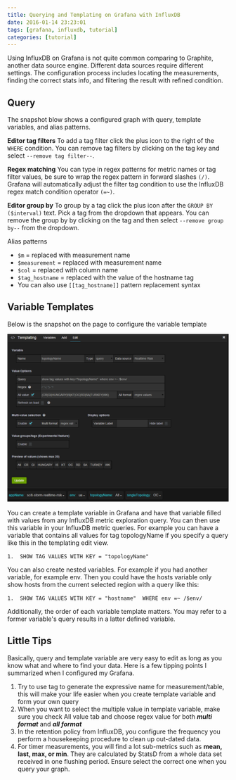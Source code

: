 ```yaml
---
title: Querying and Templating on Grafana with InfluxDB
date: 2016-01-14 23:23:01
tags: [grafana, influxdb, tutorial]
categories: [tutorial]
---
```


Using InfluxDB on Grafana is not quite common comparing to Graphite, another data source engine. Different data sources require different settings. The configuration process includes locating the measurements, finding the correct stats info, and filtering the result with refined condition.

 <!-- more -->

## Query

The snapshot blow shows a configured graph with query, template variables, and alias patterns.

**Editor tag filters**
To add a tag filter click the plus icon to the right of the `WHERE` condition. You can remove tag filters by clicking on the tag key and select `--remove tag filter--`.

**Regex matching**
You can type in regex patterns for metric names or tag filter values, be sure to wrap the regex pattern in forward slashes `(/)`. Grafana will automatically adjust the filter tag condition to use the InfluxDB regex match condition operator `(=~)`.

**Editor group by**
To group by a tag click the plus icon after the `GROUP BY ($interval)` text. Pick a tag from the dropdown that appears. You can remove the group by by clicking on the tag and then select `--remove group by--` from the dropdown.

Alias patterns
* `$m` = replaced with measurement name
* `$measurement` = replaced with measurement name
* `$col` = replaced with column name
* `$tag_hostname` = replaced with the value of the hostname tag
* You can also use `[[tag_hostname]]` pattern replacement syntax


## Variable Templates
Below is the snapshot on the page to configure the variable template

![](/images/grafana/template.png)

You can create a template variable in Grafana and have that variable filled with values from any InfluxDB metric exploration query. You can then use this variable in your InfluxDB metric queries. For example you can have a variable that contains all values for tag topologyName if you specify a query like this in the templating edit view.

```
1.	SHOW TAG VALUES WITH KEY = "topologyName"
```

You can also create nested variables. For example if you had another variable, for example env. Then you could have the hosts variable only show hosts from the current selected region with a query like this:

```
1.	SHOW TAG VALUES WITH KEY = "hostname"  WHERE env =~ /$env/
```

Additionally, the order of each variable template matters. You may refer to a former variable's query results in a latter defined variable.
## Little Tips

Basically, query and template variable are very easy to edit as long as you know what and where to find your data. Here is a few tipping points I summarized when I configured my Grafana.
1.	Try to use tag to generate the expressive name for measurement/table, this will make your life easier when you create template variable and form your own query
2.	When you want to select the multiple value in template variable, make sure you check All value tab and choose regex value for both _**multi format**_ and **_all format_**
3.	In the retention policy from InfluxDB, you configure the frequency you perform a housekeeping procedure to clean up out-dated data.
4.	For timer measurements, you will find a lot sub-metrics such as **mean, last, max, or min**. They are calculated by StatsD from a whole data set received in one flushing period. Ensure select the correct one when you query your graph.
